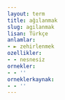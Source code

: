 ```yaml
---
layout: term
title: ağılanmak
slug: agilanmak
lisan: Türkçe
anlamlar:
- ► zehirlenmek
ozellikler:
- - nesnesiz
ornekler:
- - ''
orneklerkaynak:
- - ''
---
```

